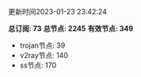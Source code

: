 更新时间2023-01-23 23:42:24

**总订阅: 73**
**总节点: 2245**
**有效节点: 349**
- trojan节点: 39
- v2ray节点: 140
- ss节点: 170
